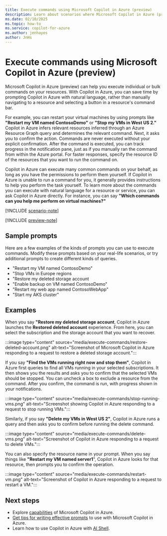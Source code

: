 ```yaml
---
title: Execute commands using Microsoft Copilot in Azure (preview)
description: Learn about scenarios where Microsoft Copilot in Azure (preview) can help you perform tasks.
ms.date: 02/10/2025
ms.topic: how-to
ms.service: copilot-for-azure
ms.author: jenhayes
author: JnHs
---
```


# Execute commands using Microsoft Copilot in Azure (preview)

Microsoft Copilot in Azure (preview) can help you execute individual or bulk commands on your resources. With Copilot in Azure, you can save time by prompting Copilot in Azure with natural language, rather than manually navigating to a resource and selecting a button in a resource's command bar.

For example, you can restart your virtual machines by using prompts like **"Restart my VM named ContosoDemo"** or **"Stop my VMs in West US 2."** Copilot in Azure infers relevant resources inferred through an Azure Resource Graph query and determines the relevant command. Next, it asks you to confirm the action. Commands are never executed without your explicit confirmation. After the command is executed, you can track progress in the notification pane, just as if you manually ran the command from within the Azure portal. For faster responses, specify the resource ID of the resources that you want to run the command on.

Copilot in Azure can execute many common commands on your behalf, as long as you have the permissions to perform them yourself. If Copilot in Azure is unable to run a command for you, it generally provides instructions to help you perform the task yourself. To learn more about the commands you can execute with natural language for a resource or service, you can ask Copilot in Azure directly. For instance, you can say **"Which commands can you help me perform on virtual machines?"**

[!INCLUDE [scenario-note](includes/scenario-note.md)]

[!INCLUDE [preview-note](includes/preview-note.md)]

## Sample prompts

Here are a few examples of the kinds of prompts you can use to execute commands. Modify these prompts based on your real-life scenarios, or try additional prompts to create different kinds of queries.

- "Restart my VM named ContosoDemo"
- "Stop VMs in Europe regions
- "Restore my deleted storage account
- "Enable backup on VM named ContosoDemo"
- "Restart my web app named ContosoWebApp"
- "Start my AKS cluster"

## Examples

When you say **"Restore my deleted storage account**, Copilot in Azure launches the **Restored deleted account** experience. From here, you can select the subscription and the storage account that you want to recover.

:::image type="content" source="media/execute-commands/restore-deleted-account.png" alt-text="Screenshot of Microsoft Copilot in Azure responding to a request to restore a deleted storage account.":::

If you say **"Find the VMs running right now and stop them"**, Copilot in Azure first queries to find all VMs running in your selected subscriptions. It then shows you the results and asks you to confirm that the selected VMs should be stopped. You can uncheck a box to exclude a resource from the command. After you confirm, the command is run, with progress shown in your notifications.

:::image type="content" source="media/execute-commands/stop-running-vms.png" alt-text="Screenshot showing Copilot in Azure responding to a request to stop running VMs.":::

Similarly, if you say **"Delete my VMs in West US 2"**, Copilot in Azure runs a query and then asks you to confirm before running the delete command.

:::image type="content" source="media/execute-commands/delete-vms.png" alt-text="Screenshot of Copilot in Azure responding to a request to delete VMs.":::

You can also specify the resource name in your prompt. When you say things like **"Restart my VM named server1**", Copilot in Azure looks for that resource, then prompts you to confirm the operation.

:::image type="content" source="media/execute-commands/restart-vm.png" alt-text="Screenshot of Copilot in Azure responding to a request to restart a VM.":::

## Next steps

- Explore [capabilities](capabilities.md) of Microsoft Copilot in Azure.
- [Get tips for writing effective prompts](write-effective-prompts.md) to use with Microsoft Copilot in Azure.
- Learn how to use Copilot in Azure with [AI Shell](ai-shell-overview.md). 
